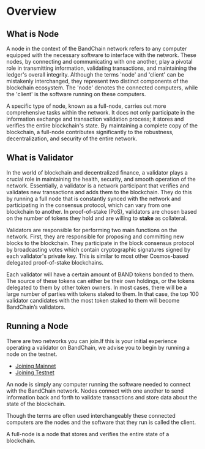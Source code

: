 # Overview

## What is Node

A node in the context of the BandChain network refers to any computer equipped with the necessary software to interface with the network. These nodes, by connecting and communicating with one another, play a pivotal role in transmitting information, validating transactions, and maintaining the ledger's overall integrity. Although the terms 'node' and 'client' can be mistakenly interchanged, they represent two distinct components of the blockchain ecosystem. The 'node' denotes the connected computers, while the 'client' is the software running on these computers.

A specific type of node, known as a full-node, carries out more comprehensive tasks within the network. It does not only participate in the information exchange and transaction validation process; it stores and verifies the entire blockchain's state. By maintaining a complete copy of the blockchain, a full-node contributes significantly to the robustness, decentralization, and security of the entire network.

## What is Validator

In the world of blockchain and decentralized finance, a validator plays a crucial role in maintaining the health, security, and smooth operation of the network. Essentially, a validator is a network participant that verifies and validates new transactions and adds them to the blockchain. They do this by running a full node that is constantly synced with the network and participating in the consensus protocol, which can vary from one blockchain to another. In proof-of-stake (PoS), validators are chosen based on the number of tokens they hold and are willing to **stake** as collateral.

Validators are responsible for performing two main functions on the network. First, they are responsible for proposing and committing new blocks to the blockchain. They participate in the block consensus protocol by broadcasting votes which contain cryptographic signatures signed by each validator's private key. This is similar to most other Cosmos-based delegated proof-of-stake blockchains.
 
Each validator will have a certain amount of BAND tokens bonded to them. The source of these tokens can either be their own holdings, or the tokens delegated to them by other token owners. In most cases, there will be a large number of parties with tokens staked to them. In that case, the top 100 validator candidates with the most token staked to them will become BandChain’s validators.

## Running a Node

There are two networks you can join.If this is your initial experience operating a validator on BandChain, we advise you to begin by running a node on the testnet.

- [Joining Mainnet](./02-run-node/01-joining-mainnet/01-getting-started.md)
- [Joining Testnet](./02-run-node/02-joining-testnet/01-getting-started.md)

An node is simply any computer running the software needed to connect with the BandChain network. Nodes connect with one another to send information back and forth to validate transactions and store data about the state of the blockchain.

Though the terms are often used interchangeably these connected computers are the nodes and the software that they run is called the client.

A full-node is a node that stores and verifies the entire state of a blockchain.
